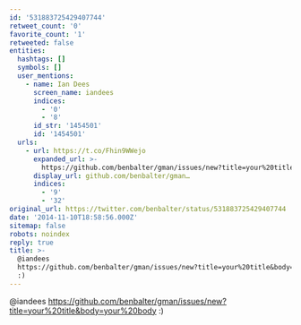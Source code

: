 ```yaml
---
id: '531883725429407744'
retweet_count: '0'
favorite_count: '1'
retweeted: false
entities:
  hashtags: []
  symbols: []
  user_mentions:
    - name: Ian Dees
      screen_name: iandees
      indices:
        - '0'
        - '8'
      id_str: '1454501'
      id: '1454501'
  urls:
    - url: https://t.co/Fhin9WWejo
      expanded_url: >-
        https://github.com/benbalter/gman/issues/new?title=your%20title&body=your%20body
      display_url: github.com/benbalter/gman…
      indices:
        - '9'
        - '32'
original_url: https://twitter.com/benbalter/status/531883725429407744
date: '2014-11-10T18:58:56.000Z'
sitemap: false
robots: noindex
reply: true
title: >-
  @iandees
  https://github.com/benbalter/gman/issues/new?title=your%20title&body=your%20body
  :)
---
```


@iandees https://github.com/benbalter/gman/issues/new?title=your%20title&body=your%20body :)